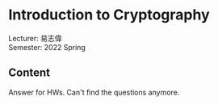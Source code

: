 # Introduction to Cryptography
Lecturer: 易志偉\
Semester: 2022 Spring
## Content
Answer for HWs. Can't find the questions anymore.